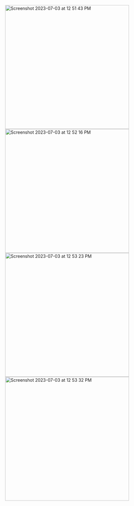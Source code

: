 <img width="402" alt="Screenshot 2023-07-03 at 12 51 43 PM" src="https://github.com/ArghoRoy92/task_manager/assets/41030992/606ed758-0d0f-4bbc-905a-7217f8108aac">
<img width="402" alt="Screenshot 2023-07-03 at 12 52 16 PM" src="https://github.com/ArghoRoy92/task_manager/assets/41030992/ee4a6a93-4387-4b0c-be49-44c4ae196633">
<img width="402" alt="Screenshot 2023-07-03 at 12 53 23 PM" src="https://github.com/ArghoRoy92/task_manager/assets/41030992/275cce30-b4ae-498c-bf45-f57b30c2c47c">
<img width="402" alt="Screenshot 2023-07-03 at 12 53 32 PM" src="https://github.com/ArghoRoy92/task_manager/assets/41030992/422c6f22-e71f-44d8-a586-f14589437b09">
